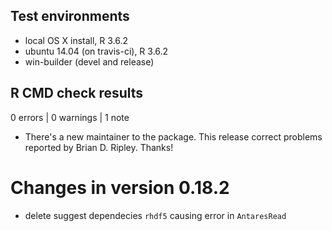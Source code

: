 ## Test environments
* local OS X install, R 3.6.2
* ubuntu 14.04 (on travis-ci), R 3.6.2
* win-builder (devel and release)

## R CMD check results

0 errors | 0 warnings | 1 note

* There's a new maintainer to the package. This release correct problems reported by Brian D. Ripley.
Thanks!

# Changes in version 0.18.2
* delete suggest dependecies `rhdf5` causing error in `AntaresRead`
